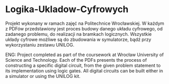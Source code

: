 # Logika-Ukladow-Cyfrowych
Projekt wykonany w ramach zajęć na Politechnice Wrocławskiej. 
W każdym z PDFów przedstawiony jest proces budowy danego układu cyfrowego, od zadanego problemu, do realizacji na bramkach logicznych.
Wszystkie układy cyfrowe możliwe są do zbudowania w symulatorze, bądź przy wykorzystaniu zestawu UNILOG.


ENG:
Project completed as part of the coursework at Wrocław University of Science and Technology. 
Each of the PDFs presents the process of constructing a specific digital circuit, from the given problem statement to its
implementation using logic gates. All digital circuits can be built either in a simulator or using the UNILOG kit.
